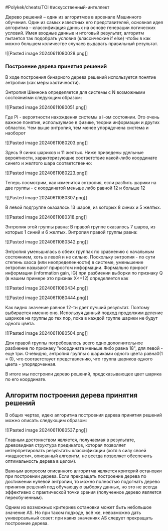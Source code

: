 #Polykek/cheats/TOI #искусственный-интеллект 

Дерево решений – один из алгоритмов в арсенале Машинного обучения. Один из самых известных его представителей, основная идея алгоритма – классификация данных на основе генерации логических условий. Имея входные данные и итоговый результат, алгоритм пытается так подобрать условия (классические if else) чтобы в как можно большем количестве случаев выдавать правильный результат.

![[Pasted image 20240611080028.png]]

### Построение дерева принятия решений

В ходе построения бинарного дерева решений используется понятие энтропии (как меры хаотичности). 

Энтропия Шеннона определяется для системы с N возможными состояниями следующим образом:

![[Pasted image 20240611080051.png]]

Где Pi - вероятности нахождения системы в i-ом состоянии. Это очень важное понятие, используемое в физике, теории информации и других областях. Чем выше энтропия, тем менее упорядочена система и наоборот

![[Pasted image 20240611080203.png]]

Здесь 9 синих шариков и 11 желтых. Ниже приведены удельные вероятности, характеризующие соответствие какой-либо координате синего и желтого шара соответственно:

![[Pasted image 20240611080223.png]]

Теперь посмотрим, как изменится энтропия, если разбить шарики на две группы - с координатой меньше либо равной 12 и больше 12

![[Pasted image 20240611080307.png]]

В левой подгруппе оказалось 13 шаров, из которых 8 синих и 5 желтых.

![[Pasted image 20240611080318.png]]

Энтропия этой группы равна: В правой группе оказалось 7 шаров, из которых 1 синий и 6 желтых. Энтропия правой группы равна:

![[Pasted image 20240611080342.png]]

Энтропия уменьшилась в обеих группах по сравнению с начальным состоянием, хоть в левой и не сильно. Поскольку энтропия - по сути степень хаоса (или неопределенности) в системе, уменьшение энтропии называют приростом информации. Формально прирост информации (information gain, IG) при разбиении выборки по признаку Q (в нашем примере это признак X<=12) определяется как

![[Pasted image 20240611080434.png]]

![[Pasted image 20240611080444.png]]

Как видно значение равное 12-ти дает лучший результат. Поэтому выбирается именно оно. Используя данный подход продолжим деление шариков на группы до тех пор, пока в каждой группе шарики не будут одного цвета.

![[Pasted image 20240611080504.png]]

Для правой группы потребовалось всего одно дополнительное разбиение по признаку "координата меньше либо равна 18", для левой - еще три. Очевидно, энтропия группы с шариками одного цвета равна0(1 = 0), что соответствует представлению, что группа шариков одного цвета - упорядоченная.

В итоге мы построили дерево решений, предсказывающее цвет шарика по его координате.

## Алгоритм построения дерева принятия решений

В общих чертах, идею алгоритма построения дерева принятия решений можно описать следующим образом:

![[Pasted image 20240611080537.png]]

Главным достоинством является, получаемая в результате, древовидная структура предикатов, которая позволяет интерпретировать результаты классификации (хотя в силу своей «жадности», описанный алгоритм, не всегда позволяет обеспечить оптимальность дерева в целом). 

Важным вопросом описанного алгоритма является критерий остановки при построении дерева. Если прекращать построение дерева по достижении нулевой энтропии, то можно полностью подогнать дерево принятия решений под обучающую выборку данных, но это не всегда эффективно с практической точки зрения (полученное дерево является переобученным). 

Одним из возможных критериев остановки может быть небольшое значение AS. Но при таком подходе, всё же, невозможно дать универсальный совет: при каких значениях AS следует прекращать построение дерева.

